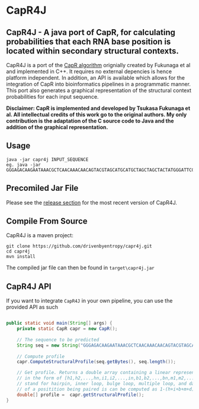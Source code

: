 # CapR4J
## CapR4J - A java port of CapR, for calculating probabilities that each RNA base position is located within secondary structural contexts.

CapR4J is a port of the [CapR algorithm](https://github.com/fukunagatsu/CapR) orignially created by Fukunaga et al and implemented in C++. It requires no external depencies is hence platform independent. In addition, an API is available which allows for the integration of CapR into bioinformatics pipelines in a programmatic manner. This port also generates a graphical representation of the structural context probabilities for each input sequence.

**Disclaimer: CapR is implemented and developed by Tsukasa Fukunaga et al. All intellectual credits of this work go to the original authors. My only contribution is the adaptation of the C source code to Java and the addition of the graphical representation.**

## Usage
```
java -jar capr4j INPUT_SEQUENCE
eg. java -jar GGGAGACAAGAATAAACGCTCAACAAACAACAGTACGTAGCATGCATGCTAGCTAGCTACTATGGGATTCGACAGGAGGCTCACAACAGGC
```

## Precomiled Jar File
Please see the [release section](https://github.com/drivenbyentropy/capr4j/releases) for the most recent version of CapR4J.

## Compile From Source
CapR4J is a maven project:
```
git clone https://github.com/drivenbyentropy/capr4j.git
cd capr4j
mvn install
```
The compiled jar file can then be found in `target\capr4j.jar`

## CapR4J API
If you want to integrate `CapR4J` in your own pipeline, you can use the provided API as such
```java

public static void main(String[] args) {
	private static CapR capr = new CapR();
    
	// The sequence to be predicted
	String seq = new String("GGGAGACAAGAATAAACGCTCAACAAACAACAGTACGTAGCATGCATGCTAGCTAGCTACTATGGGATTCGACAGGAGGCTCACAACAGGC");
			
	// Compute profile
	capr.ComputeStructuralProfile(seq.getBytes(), seq.length());

	// Get profile. Returns a double array containing a linear representation of the context probabilities
	// in the form of [h1,h2,...,hn,i1,i2,...,in,b1,b2,...,bn,m1,m2,...,mn,d1,d2,...,dn] where h,i,b,m,d
	// stand for hairpin, inner loop, bulge loop, multiple loop, and dangling end respectively. The probability
	// of a positition being paired is can be computed as 1-(h+i+b+m+d).
	double[] profile =  capr.getStructuralProfile();
}
```
